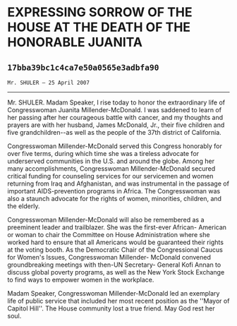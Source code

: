 # EXPRESSING SORROW OF THE HOUSE AT THE DEATH OF THE HONORABLE JUANITA
## `17bba39bc1c4ca7e50a0565e3adbfa90`
`Mr. SHULER — 25 April 2007`

---


Mr. SHULER. Madam Speaker, I rise today to honor the extraordinary 
life of Congresswoman Juanita Millender-McDonald. I was saddened to 
learn of her passing after her courageous battle with cancer, and my 
thoughts and prayers are with her husband, James McDonald, Jr., their 
five children and five grandchildren--as well as the people of the 37th 
district of California.

Congresswoman Millender-McDonald served this Congress honorably for 
over five terms, during which time she was a tireless advocate for 
underserved communities in the U.S. and around the globe. Among her 
many accomplishments, Congresswoman Millender-McDonald secured critical 
funding for counseling services for our servicemen and women returning 
from Iraq and Afghanistan, and was instrumental in the passage of 
important AIDS-prevention programs in Africa. The Congresswoman was 
also a staunch advocate for the rights of women, minorities, children, 
and the elderly.

Congresswoman Millender-McDonald will also be remembered as a 
preeminent leader and trailblazer. She was the first-ever African-
American or woman to chair the Committee on House Administration where 
she worked hard to ensure that all Americans would be guaranteed their 
rights at the voting booth. As the Democratic Chair of the 
Congressional Caucus for Women's Issues, Congresswoman Millender-
McDonald convened groundbreaking meetings with then-UN Secretary-
General Kofi Annan to discuss global poverty programs, as well as the 
New York Stock Exchange to find ways to empower women in the workplace.

Madam Speaker, Congresswoman Millender-McDonald led an exemplary life 
of public service that included her most recent position as the ''Mayor 
of Capitol Hill''. The House community lost a true friend. May God rest 
her soul.

